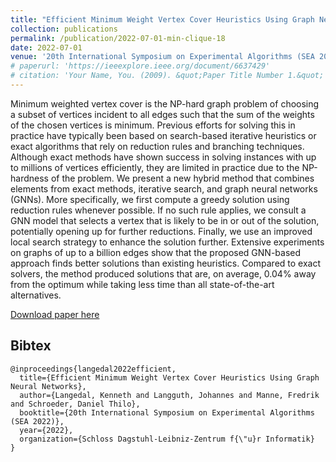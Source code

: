 ```yaml
---
title: "Efficient Minimum Weight Vertex Cover Heuristics Using Graph Neural Networks"
collection: publications
permalink: /publication/2022-07-01-min-clique-18
date: 2022-07-01
venue: '20th International Symposium on Experimental Algorithms (SEA 2022)'
# paperurl: 'https://ieeexplore.ieee.org/document/6637429'
# citation: 'Your Name, You. (2009). &quot;Paper Title Number 1.&quot; <i>Journal 1</i>. 1(1).'
---
```

Minimum weighted vertex cover is the NP-hard graph problem of choosing a subset of vertices incident to all edges such that the sum of the weights of the chosen vertices is minimum. Previous efforts for solving this in practice have typically been based on search-based iterative heuristics or exact algorithms that rely on reduction rules and branching techniques. Although exact methods have shown success in solving instances with up to millions of vertices efficiently, they are limited in practice due to the NP-hardness of the problem. We present a new hybrid method that combines elements from exact methods, iterative search, and graph neural networks (GNNs). More specifically, we first compute a greedy solution using reduction rules whenever possible. If no such rule applies, we consult a GNN model that selects a vertex that is likely to be in or out of the solution, potentially opening up for further reductions. Finally, we use an improved local search strategy to enhance the solution further. Extensive experiments on graphs of up to a billion edges show that the proposed GNN-based approach finds better solutions than existing heuristics. Compared to exact solvers, the method produced solutions that are, on average, 0.04% away from the optimum while taking less time than all state-of-the-art alternatives.

[Download paper here](https://www.researchgate.net/publication/361912465_Efficient_Minimum_Weight_Vertex_Cover_Heuristics_Using_Graph_Neural_Networks)

## Bibtex

```
@inproceedings{langedal2022efficient,
  title={Efficient Minimum Weight Vertex Cover Heuristics Using Graph Neural Networks},
  author={Langedal, Kenneth and Langguth, Johannes and Manne, Fredrik and Schroeder, Daniel Thilo},
  booktitle={20th International Symposium on Experimental Algorithms (SEA 2022)},
  year={2022},
  organization={Schloss Dagstuhl-Leibniz-Zentrum f{\"u}r Informatik}
}
```